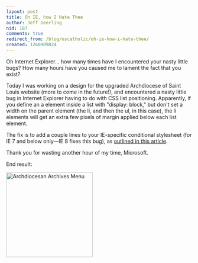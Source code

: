 ```yaml
---
layout: post
title: Oh IE, how I Hate Thee
author: Jeff Geerling
nid: 187
comments: true
redirect_from: /blog/oscatholic/oh-ie-how-i-hate-thee/
created: 1260909824
---
```

<p>
	Oh Internet Explorer... how many times have I encountered your nasty little bugs? How many hours have you caused me to lament the fact that you exist?</p>
<p>
	Today I was working on a design for the upgraded Archdiocese of Saint Louis website (more to come in the future!), and encountered a nasty little bug in Internet Explorer having to do with CSS list positioning. Apparently, if you define an a element inside a list with &quot;display: block,&quot; but don&#39;t set a width on the parent element (the li, and then the ul, in this case), the li elements will get an extra few pixels of margin applied below each list element.</p>
<p>
	The fix is to add a couple lines to your IE-specific conditional stylesheet (for IE 7 and below only&mdash;IE 8 fixes this bug), as <a href="http://www.456bereastreet.com/archive/200610/closing_the_gap_between_list_items_in_ie/">outlined in this article</a>.</p>
<p>
	Thank you for wasting another hour of my time, Microsoft.</p>
<p>
	End result:</p>
<p class="rtecenter">
	<img alt="Archdiocesan Archives Menu" height="229" src="/sites/opensourcecatholic.com/files/user-uploads/oscatholic/archives-menu-archstl.png" width="234" /></p>
